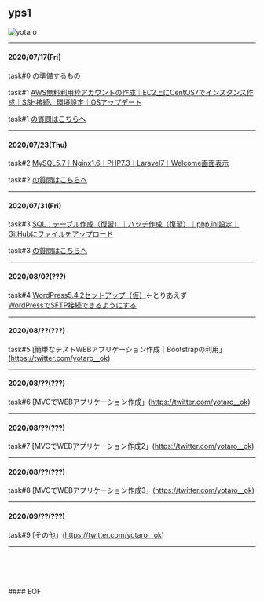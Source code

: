 ## yps1

![yotaro](https://user-images.githubusercontent.com/63440984/87960823-d3585f00-caef-11ea-8cb1-11b1a86448b8.png)

***

#### 2020/07/17(Fri)

task#0 [の準備するもの](https://github.com/yotaro-ok/yps/blob/master/task_0.md)

task#1 [AWS無料利用枠アカウントの作成｜EC2上にCentOS7でインスタンス作成｜SSH接続、環境設定｜OSアップデート](https://github.com/yotaro-ok/yps/blob/master/task_1.md)

task#1 [の質問はこちらへ](https://github.com/yotaro-ok/yps/issues/1)

***

#### 2020/07/23(Thu)

task#2 [MySQL5.7｜Nginx1.6｜PHP7.3｜Laravel7｜Welcome画面表示](https://github.com/yotaro-ok/yps/blob/master/task_2.md)

task#2 [の質問はこちらへ](https://github.com/yotaro-ok/yps/issues/3)

***

#### 2020/07/31(Fri)

task#3 [SQL：テーブル作成（復習）｜バッチ作成（復習）｜php.ini設定｜GitHubにファイルをアップロード](https://github.com/yotaro-ok/yps/blob/master/task_3.md)

task#3 [の質問はこちらへ](https://github.com/yotaro-ok/yps/issues/5)

***

#### 2020/08/0?(???)

task#4 [WordPress5.4.2セットアップ（仮）](https://qiita.com/noraworld/items/69e5032d161b1e05978d)←とりあえず
<br>
[WordPressでSFTP接続できるようにする](https://sachips.byeto.jp/wordpress/ssh_sftp_updater_support.html)

***

#### 2020/08/??(???)

task#5 [簡単なテストWEBアプリケーション作成｜Bootstrapの利用」(https://twitter.com/yotaro__ok)

***

#### 2020/08/??(???)

task#6 [MVCでWEBアプリケーション作成」(https://twitter.com/yotaro__ok)

***

#### 2020/08/??(???)

task#7 [MVCでWEBアプリケーション作成2」(https://twitter.com/yotaro__ok)

***

#### 2020/08/??(???)

task#8 [MVCでWEBアプリケーション作成3」(https://twitter.com/yotaro__ok)

***

#### 2020/09/??(???)

task#9 [その他」(https://twitter.com/yotaro__ok)

***

<br>
<br>
<br>
<br>
#### EOF
